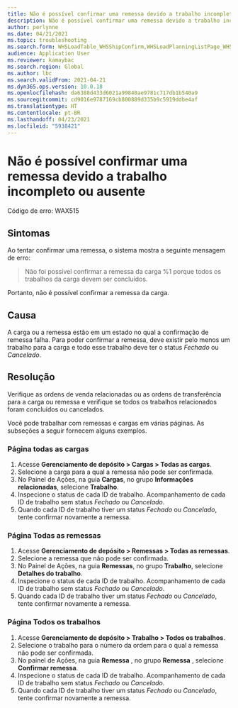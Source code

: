 ```yaml
---
title: Não é possível confirmar uma remessa devido a trabalho incompleto ou ausente
description: Não é possível confirmar uma remessa devido a trabalho incompleto ou ausente
author: perlynne
ms.date: 04/21/2021
ms.topic: troubleshooting
ms.search.form: WHSLoadTable_WHSShipConfirm,WHSLoadPlanningListPage_WHSShipConfirm,WHSLoadPlanningWorkbench_WHSShipConfirm,WHSTransportLoad_WHSShipConfirm,WHSShipPlanningListPage_WHSShipConfirm,WHSShipmentDetails_WHSShipConfirm,WHSWorkTable_WHSShipConfirm,WHSWorkTableListPage_WHSShipConfirm,Dialog_WHSOutboundShipConfirmController_WHSOutboundShipConfirm
audience: Application User
ms.reviewer: kamaybac
ms.search.region: Global
ms.author: lbc
ms.search.validFrom: 2021-04-21
ms.dyn365.ops.version: 10.0.18
ms.openlocfilehash: da6388d433d6021a99840ae9781c717db1b540a9
ms.sourcegitcommit: cd9016e9787169cb800889d335b9c5919ddbe4af
ms.translationtype: HT
ms.contentlocale: pt-BR
ms.lasthandoff: 04/23/2021
ms.locfileid: "5938421"
---
```

# <a name="you-cant-confirm-a-shipment-because-of-incomplete-or-missing-work"></a>Não é possível confirmar uma remessa devido a trabalho incompleto ou ausente

Código de erro: WAX515

## <a name="symptoms"></a>Sintomas

Ao tentar confirmar uma remessa, o sistema mostra a seguinte mensagem de erro:

> Não foi possível confirmar a remessa da carga %1 porque todos os trabalhos da carga devem ser concluídos.

Portanto, não é possível confirmar a remessa da carga.

## <a name="cause"></a>Causa

A carga ou a remessa estão em um estado no qual a confirmação de remessa falha. Para poder confirmar a remessa, deve existir pelo menos um trabalho para a carga e todo esse trabalho deve ter o status *Fechado* ou *Cancelado*.

## <a name="resolution"></a>Resolução

Verifique as ordens de venda relacionadas ou as ordens de transferência para a carga ou remessa e verifique se todos os trabalhos relacionados foram concluídos ou cancelados.

Você pode trabalhar com remessas e cargas em várias páginas. As subseções a seguir fornecem alguns exemplos.

### <a name="all-loads-page"></a>Página todas as cargas

1. Acesse **Gerenciamento de depósito \> Cargas \> Todas as cargas**.
1. Selecione a carga para a qual a remessa não pode ser confirmada.
1. No Painel de Ações, na guia **Cargas**, no grupo **Informações relacionadas**, selecione **Trabalho**.
1. Inspecione o status de cada ID de trabalho. Acompanhamento de cada ID de trabalho sem status *Fechado* ou *Cancelado*.
1. Quando cada ID de trabalho tiver um status *Fechado* ou *Cancelado*, tente confirmar novamente a remessa.

### <a name="all-shipments-page"></a>Página Todas as remessas

1. Acesse **Gerenciamento de depósito \> Remessas \> Todas as remessas**.
1. Selecione a remessa que não pode ser confirmada.
1. No Painel de Ações, na guia **Remessas**, no grupo **Trabalho**, selecione **Detalhes do trabalho**.
1. Inspecione o status de cada ID de trabalho. Acompanhamento de cada ID de trabalho sem status *Fechado* ou *Cancelado*.
1. Quando cada ID de trabalho tiver um status *Fechado* ou *Cancelado*, tente confirmar novamente a remessa.

### <a name="all-work-page"></a>Página Todos os trabalhos

1. Acesse **Gerenciamento de depósito \> Trabalho \> Todos os trabalhos**.
1. Selecione o trabalho para o número da ordem para o qual a remessa não pode ser confirmada.
1. No painel de Ações, na guia **Remessa** , no grupo **Remessa** , selecione **Confirmar remessa**.
1. Inspecione o status de cada ID de trabalho. Acompanhamento de cada ID de trabalho sem status *Fechado* ou *Cancelado*.
1. Quando cada ID de trabalho tiver um status *Fechado* ou *Cancelado*, tente confirmar novamente a remessa.
